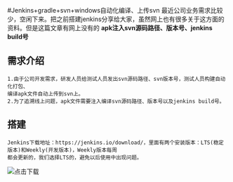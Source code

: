 #Jenkins+gradle+svn+windows自动化编译、上传svn
	最近公司业务需求比较少，空闲下来。把之前搭建jenkins分享给大家，虽然网上也有很多关于这方面的资料。但是这篇文章有网上没有的
	**apk注入svn源码路径、版本号、jenkins build号**
## 需求介绍 ##
	1.由于公司开发需求，研发人员给测试人员发出svn源码路径、svn版本号，测试人员构建自动化打包、
	编译apk文件自动上传到svn上。
	2.为了追溯线上问题，apk文件需要注入编译svn源码路径、版本号以及jenkins build号。
## 搭建 ##
	Jenkins下载地址：https://jenkins.io/download/，里面有两个安装版本：LTS(稳定版本)和Weekly(开发版本)，Weekly版本每周
	都会更新的，我们选择LTS的，避免以后使用中出现问题。

![点击下载](file:download.png)
